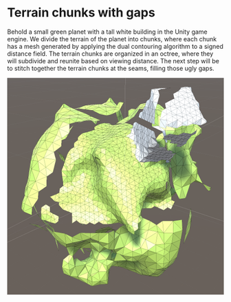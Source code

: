 # Terrain chunks with gaps

Behold a small green planet with a tall white building in the Unity game engine. We divide the terrain of the planet into chunks, where each chunk has a mesh generated by applying the dual contouring algorithm to a signed distance field. The terrain chunks are organized in an octree, where they will subdivide and reunite based on viewing distance. The next step will be to stitch together the terrain chunks at the seams, filling those ugly gaps.

![Terrain chunks without seams](unseamly.png)
